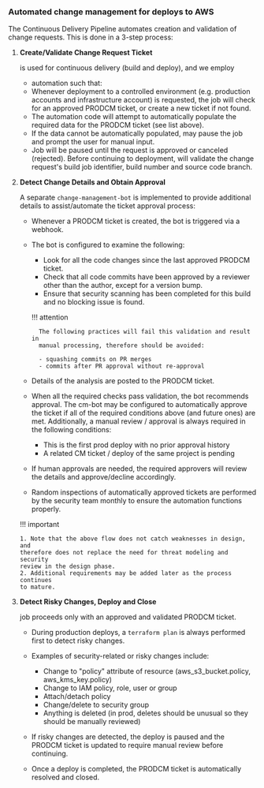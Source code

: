### Automated change management for deploys to AWS

The  Continuous Delivery Pipeline automates creation and
validation of change requests. This is done in a 3-step process:

1.  **Create/Validate Change Request Ticket**

     is used for continuous delivery (build and deploy), and we employ
    - automation such that:

    * Whenever deployment to a controlled environment (e.g. production accounts
      and infrastructure account) is requested, the  job will check for
      an approved PRODCM ticket, or create a new ticket if not found.
    * The automation code will attempt to automatically populate the required
      data for the PRODCM ticket (see list above).
    * If the data cannot be automatically populated,  may pause the job
      and prompt the user for manual input.
    * Job will be paused until the request is approved or canceled (rejected).
      Before continuing to deployment,  will validate the change
      request's build job identifier, build number and source code branch.

2.  **Detect Change Details and Obtain Approval**

    A separate `change-management-bot` is implemented to provide additional
    details to assist/automate the ticket approval process:

    * Whenever a PRODCM ticket is created, the bot is triggered via a  webhook.
    * The bot is configured to examine the following:

        - Look for all the code changes since the last approved PRODCM ticket.
        - Check that all code commits have been approved by a reviewer other
          than the author, except for a version bump.
        - Ensure that security scanning has been completed for this build and
          no blocking issue is found.

        !!! attention

            The following practices will fail this validation and result in
            manual processing, therefore should be avoided:

            - squashing commits on PR merges
            - commits after PR approval without re-approval

    * Details of the analysis are posted to the PRODCM  ticket.

    * When all the required checks pass validation, the bot recommends approval.
      The cm-bot may be configured to automatically approve the ticket if all of
      the required conditions above (and future ones) are met.  Additionally,
      a manual review / approval is always required in the following conditions:

        - This is the first prod deploy with no prior approval history
        - A related CM ticket / deploy of the same project is pending

    * If human approvals are needed, the required approvers will review the
      details and approve/decline accordingly.

    * Random inspections of automatically approved tickets are performed by the
      security team monthly to ensure the automation functions properly.

    !!! important

        1. Note that the above flow does not catch weaknesses in design, and
        therefore does not replace the need for threat modeling and security
        review in the design phase.
        2. Additional requirements may be added later as the process continues
        to mature.

3.  **Detect Risky Changes, Deploy and Close**

     job proceeds only with an approved and validated PRODCM ticket.

    * During production deploys, a `terraform plan` is always performed first to
      detect risky changes.

    * Examples of security-related or risky changes include:

        - Change to "policy" attribute of resource (aws_s3_bucket.policy, aws_kms_key.policy)
        - Change to IAM policy, role, user or group
        - Attach/detach policy
        - Change/delete to security group
        - Anything is deleted (in prod, deletes should be unusual so they should be manually reviewed)

    * If risky changes are detected, the deploy is paused and the PRODCM ticket
      is updated to require manual review before continuing.

    * Once a deploy is completed, the PRODCM ticket is automatically resolved
      and closed.